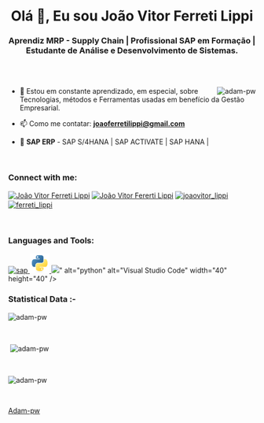 <h1 align="center">Olá 👋, Eu sou João Vitor Ferreti Lippi</h1>
<h3 align="center">Aprendiz MRP - Supply Chain | Profissional SAP em Formação | Estudante de Análise e Desenvolvimento de Sistemas.</h3>

<br>

<br>

<p><img align="right" src="https://github.com/Adam-pw/Adam-pw/blob/main/animation_500_kxa883sd.gif" alt="adam-pw" /></p>


- 🌱 Estou em constante aprendizado, em especial, sobre Tecnologias, métodos e Ferramentas usadas em benefício da Gestão Empresarial.

- 📫 Como me contatar: **joaoferretilippi@gmail.com**

- 🎯 **SAP ERP** - SAP S/4HANA | SAP ACTIVATE | SAP HANA |

<br>

<h3 align="left">Connect with me:</h3>
<p align="left">
  <a href="https://www.linkedin.com/in/jo%C3%A3o-vitor-ferreti-lippi-0576091bb/" target="blank"><img align="center"
      src="https://raw.githubusercontent.com/rahuldkjain/github-profile-readme-generator/master/src/images/icons/Social/linked-in-alt.svg"
      alt="João Vitor Ferreti Lippi" height="30" width="40" /></a>
  <a href="https://www.facebook.com/profile.php?id=100085122187248" target="blank"><img align="center"
      src="https://raw.githubusercontent.com/rahuldkjain/github-profile-readme-generator/master/src/images/icons/Social/facebook.svg"
      alt="João Vitor Fererti Lippi" height="30" width="40" /></a>
  <a href="https://www.instagram.com/joaovitor_lippi/" target="blank"><img align="center"
      src="https://raw.githubusercontent.com/rahuldkjain/github-profile-readme-generator/master/src/images/icons/Social/instagram.svg"
      alt="joaovitor_lippi" height="30" width="40" /></a>
 <a href="https://twitter.com/ferreti_lippi" target="blank"><img align="center"
      src="https://raw.githubusercontent.com/rahuldkjain/github-profile-readme-generator/master/src/images/icons/Social/twitter.svg"
      alt="ferreti_lippi" height="30" width="40" /></a>
</p>

<br>

<h3 align="left">Languages and Tools:</h3>
<p align="left"> <a href="https://www.sap.com/brazil/index.html?url_id=auto_hp_redirect_brazil" target="_blank" rel="noreferrer"> <img
      src="https://www.sap.com/dam/application/shared/logos/sap-logo-svg.svg/sap-logo-svg.svg"
      alt="sap" width="40" height="40" /> </a> <a href="https://www.python.org/" target="_blank" rel="noreferrer">
    <img src="https://raw.githubusercontent.com/devicons/devicon/master/icons/python/python-original.svg" alt="python"
      alt="python" width="40" height="40" /> </a> <a href="https://www.python.org/" target="_blank" rel="noreferrer">
    <img src="https://upload.wikimedia.org/wikipedia/commons/thumb/9/9a/Visual_Studio_Code_1.35_icon.svg/512px-Visual_Studio_Code_1.35_icon.svg.png"></a>" alt="python"
      alt="Visual Studio Code" width="40" height="40" /> </a  </p>

<br>

<h3>Statistical Data :-</h3>
<p><img align="center"
    src="https://github-readme-stats.vercel.app/api/top-langs?username=adam-pw&show_icons=true&locale=en&bg_color=0d1117&text_color=ffffff&layout=compact"
    alt="adam-pw" 
    bg_color=#808080/></p>

<br>

<p>&nbsp;<img align="center" src="https://github-readme-stats.vercel.app/api?username=adam-pw&show_icons=true&locale=en&bg_color=0d1117&text_color=ffffff&repo=convoychat"
    alt="adam-pw" /></p>

<br>

<p><img align="center" src="https://github-readme-streak-stats.herokuapp.com/?user=Adam-pw&theme=dark&background=0d1117&date_format=M%20j%5B%2C%20Y%5D" alt="adam-pw" /></p>
      
<p align="left"> <a href="https://twitter.com/" target="blank"><img
      src="https://img.shields.io/twitter/follow/?logo=twitter&style=for-the-badge" alt="" /></a> </p>

[Adam-pw](https://github.com/Adam-pw)
